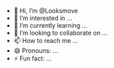 - 👋 Hi, I’m @Looksmove
- 👀 I’m interested in ...
- 🌱 I’m currently learning ...
- 💞️ I’m looking to collaborate on ...
- 📫 How to reach me ...
- 😄 Pronouns: ...
- ⚡ Fun fact: ...

<!---
Looksmove/Looksmove is a ✨ special ✨ repository because its `README.md` (this file) appears on your GitHub profile.
You can click the Preview link to take a look at your changes.
--->
